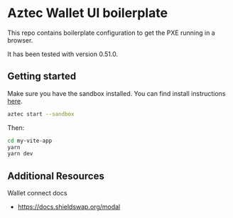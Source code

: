 # Aztec Wallet UI boilerplate

This repo contains boilerplate configuration to get the PXE running in a browser.

It has been tested with version 0.51.0.

## Getting started

Make sure you have the sandbox installed. You can find install instructions [here](https://docs.aztec.network/guides/developer_guides/getting_started/quickstart).

```bash
aztec start --sandbox
```

Then:

```bash
cd my-vite-app
yarn
yarn dev
```

## Additional Resources

Wallet connect docs

- https://docs.shieldswap.org/modal
